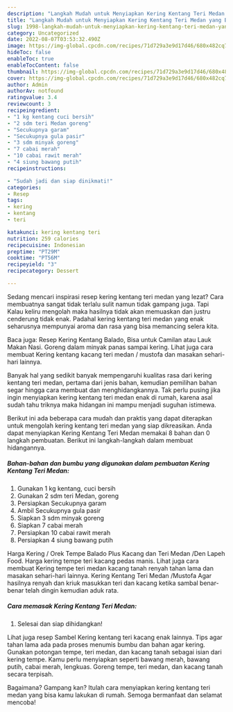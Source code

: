 ```yaml
---
description: "Langkah Mudah untuk Menyiapkan Kering Kentang Teri Medan yang Bikin Ngiler, Buat Buka Puasa Bisa Manjain Lidah"
title: "Langkah Mudah untuk Menyiapkan Kering Kentang Teri Medan yang Bikin Ngiler, Buat Buka Puasa Bisa Manjain Lidah"
slug: 1998-langkah-mudah-untuk-menyiapkan-kering-kentang-teri-medan-yang-bikin-ngiler-buat-buka-puasa-bisa-manjain-lidah
category: Uncategorized
date: 2022-08-07T03:53:32.490Z
image: https://img-global.cpcdn.com/recipes/71d729a3e9d17d46/680x482cq70/kering-kentang-teri-medan-foto-resep-utama.jpg
hideToc: false
enableToc: true
enableTocContent: false
thumbnail: https://img-global.cpcdn.com/recipes/71d729a3e9d17d46/680x482cq70/kering-kentang-teri-medan-foto-resep-utama.jpg
cover: https://img-global.cpcdn.com/recipes/71d729a3e9d17d46/680x482cq70/kering-kentang-teri-medan-foto-resep-utama.jpg
author: Admin
authorAv: notfound
ratingvalue: 3.4
reviewcount: 3
recipeingredient:
- "1 kg kentang cuci bersih"
- "2 sdm teri Medan goreng"
- "Secukupnya garam"
- "Secukupnya gula pasir"
- "3 sdm minyak goreng"
- "7 cabai merah"
- "10 cabai rawit merah"
- "4 siung bawang putih"
recipeinstructions:

- "Sudah jadi dan siap dinikmati!"
categories:
- Resep
tags:
- kering
- kentang
- teri

katakunci: kering kentang teri 
nutrition: 259 calories
recipecuisine: Indonesian
preptime: "PT29M"
cooktime: "PT56M"
recipeyield: "3"
recipecategory: Dessert

---
```



Sedang mencari inspirasi resep kering kentang teri medan yang lezat? Cara membuatnya sangat tidak terlalu sulit namun tidak gampang juga. Tapi Kalau keliru mengolah maka hasilnya tidak akan memuaskan dan justru cenderung tidak enak. Padahal kering kentang teri medan yang enak seharusnya mempunyai aroma dan rasa yang bisa memancing selera kita.


Baca juga: Resep Kering Kentang Balado, Bisa untuk Camilan atau Lauk Makan Nasi. Goreng dalam minyak panas sampai kering. Lihat juga cara membuat Kering kentang kacang teri medan / mustofa dan masakan sehari-hari lainnya.

Banyak hal yang sedikit banyak mempengaruhi kualitas rasa dari kering kentang teri medan, pertama dari jenis bahan, kemudian pemilihan bahan segar hingga cara membuat dan menghidangkannya. Tak perlu pusing jika ingin menyiapkan kering kentang teri medan enak di rumah, karena asal sudah tahu triknya maka hidangan ini mampu menjadi suguhan istimewa.


Berikut ini ada beberapa cara mudah dan praktis yang dapat diterapkan untuk mengolah kering kentang teri medan yang siap dikreasikan. Anda dapat menyiapkan Kering Kentang Teri Medan memakai 8 bahan dan 0 langkah pembuatan. Berikut ini langkah-langkah dalam membuat hidangannya.

<!--inarticleads1-->

##### Bahan-bahan dan bumbu yang digunakan dalam pembuatan Kering Kentang Teri Medan:

1. Gunakan 1 kg kentang, cuci bersih
1. Gunakan 2 sdm teri Medan, goreng
1. Persiapkan Secukupnya garam
1. Ambil Secukupnya gula pasir
1. Siapkan 3 sdm minyak goreng
1. Siapkan 7 cabai merah
1. Persiapkan 10 cabai rawit merah
1. Persiapkan 4 siung bawang putih


Harga Kering / Orek Tempe Balado Plus Kacang dan Teri Medan /Den Lapeh Food. Harga kering tempe teri kacang pedas manis. Lihat juga cara membuat Kering tempe teri medan kacang tanah renyah tahan lama dan masakan sehari-hari lainnya. Kering Kentang Teri Medan /Mustofa Agar hasilnya renyah dan kriuk masukkan teri dan kacang ketika sambal benar-benar telah dingin kemudian aduk rata. 

<!--inarticleads2-->

##### Cara memasak Kering Kentang Teri Medan:


1. Selesai dan siap dihidangkan!

Lihat juga resep Sambel Kering kentang teri kacang enak lainnya. Tips agar tahan lama ada pada proses menumis bumbu dan bahan agar kering. Gunakan potongan tempe, teri medan, dan kacang tanah sebagai isian dari kering tempe. Kamu perlu menyiapkan seperti bawang merah, bawang putih, cabai merah, lengkuas. Goreng tempe, teri medan, dan kacang tanah secara terpisah. 

Bagaimana? Gampang kan? Itulah cara menyiapkan kering kentang teri medan yang bisa kamu lakukan di rumah. Semoga bermanfaat dan selamat mencoba!
